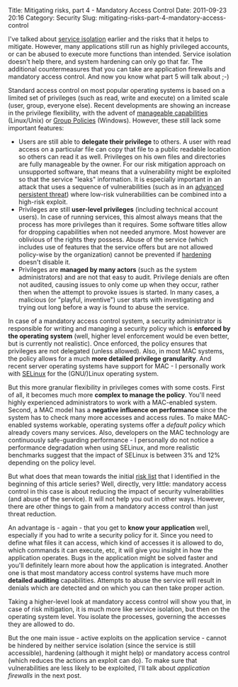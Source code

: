 Title: Mitigating risks, part 4 - Mandatory Access Control
Date: 2011-09-23 20:16
Category: Security
Slug: mitigating-risks-part-4-mandatory-access-control

I've talked about [service
isolation](http://blog.siphos.be/2011/09/mitigating-risks-part-2-service-isolation/)
earlier and the risks that it helps to mitigate. However, many
applications still run as highly privileged accounts, or can be abused
to execute more functions than intended. Service isolation doesn't help
there, and system hardening can only go that far. The additional
countermeasures that you can take are application firewalls and
mandatory access control. And now you know what part 5 will talk about
;-)

Standard access control on most popular operating systems is based on a
limited set of privileges (such as read, write and execute) on a limited
scale (user, group, everyone else). Recent developments are showing an
increase in the privilege flexibility, with the advent of [manageable
capabilities](http://www.gentoo.org/proj/en/hardened/capabilities.xml)
(Linux/Unix) or [Group
Policies](http://technet.microsoft.com/en-us/windowsserver/bb310732)
(Windows). However, these still lack some important features:

-   Users are still able to **delegate their privilege** to others. A
    user with read access on a particular file can copy that file to a
    public readable location so others can read it as well. Privileges
    on his own files and directories are fully manageable by the owner.
    For our risk mitigation approach on unsupported software, that means
    that a vulnerability might be exploited so that the service
    "leaks" information. It is especially important in an attack that
    uses a sequence of vulnerabilities (such as in an [advanced
    persistent
    threat](https://secure.wikimedia.org/wikipedia/en/wiki/Advanced_persistent_threat))
    where low-risk vulnerabilities can be combined into a
    high-risk exploit.
-   Privileges are still **user-level privileges** (including technical
    account users). In case of running services, this almost always
    means that the process has more privileges than it requires. Some
    software titles allow for dropping capabilities when not
    needed anymore. Most however are oblivious of the rights
    they possess. Abuse of the service (which includes use of features
    that the service offers but are not allowed policy-wise by
    the organization) cannot be prevented if
    [hardening](http://blog.siphos.be/2011/09/mitigating-risks-part-3-hardening/)
    doesn't disable it.
-   Privileges are **managed by many actors** (such as the
    system administrators) and are not that easy to audit. Privilege
    denials are often not audited, causing issues to only come up when
    they occur, rather then when the attempt to provoke issues
    is started. In many cases, a malicious (or "playful, inventive")
    user starts with investigating and trying out long before a way is
    found to abuse the service.

In case of a mandatory access control system, a security administrator
is responsible for writing and managing a security policy which is
**enforced by the operating system** (well, higher level enforcement
would be even better, but is currently not realistic). Once enforced,
the policy ensures that privileges are not delegated (unless allowed).
Also, in most MAC systems, the policy allows for a much **more detailed
privilege granularity**. And recent server operating systems have
support for MAC - I personally work with
[SELinux](http://hardened.gentoo.org/selinux) for the (GNU/)Linux
operating system.

But this more granular flexibility in privileges comes with some costs.
First of all, it becomes much more **complex to manage the policy**.
You'll need highly experienced administrators to work with a MAC-enabled
system. Second, a MAC model has a **negative influence on performance**
since the system has to check many more accesses and access rules. To
make MAC-enabled systems workable, operating systems offer a *default
policy* which already covers many services. Also, developers on the MAC
technology are continuously safe-guarding performance - I personally do
not notice a performance degradation when using SELinux, and more
realistic benchmarks suggest that the impact of SELinux is between 3%
and 12% depending on the policy level.

But what does that mean towards the initial [risk
list](http://blog.siphos.be/2011/09/mitigating-risks-part-1) that I
identified in the beginning of this article series? Well, directly, very
little: mandatory access control in this case is about reducing the
impact of security vulnerabilities (and abuse of the service). It will
not help you out in other ways. However, there are other things to gain
from a mandatory access control than just threat reduction.

An advantage is - again - that you get to **know your application**
well, especially if you had to write a security policy for it. Since you
need to define what files it can access, which kind of accesses it is
allowed to do, which commands it can execute, etc, it will give you
insight in how the application operates. Bugs in the application might
be solved faster and you'll definitely learn more about how the
application is integrated. Another one is that most mandatory access
control systems have much more **detailed auditing** capabilities.
Attempts to abuse the service will result in denials which are detected
and on which you can then take proper action.

Taking a higher-level look at mandatory access control will show you
that, in case of risk mitigation, it is much more like service
isolation, but then on the operating system level. You isolate the
processes, governing the accesses they are allowed to do.

But the one main issue - active exploits on the application service -
cannot be hindered by neither service isolation (since the service is
still accessible), hardening (although it might help) or mandatory
access control (which reduces the actions an exploit can do). To make
sure that vulnerabilities are less likely to be exploited, I'll talk
about *application firewalls* in the next post.
